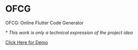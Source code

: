 # OFCG
OFCG: Online Flutter Code Generator

<i>* This work is only a technical expression of the project idea</i>

<a href="https://sujanavan.github.io/ofcg" >Click Here for Demo</a>
